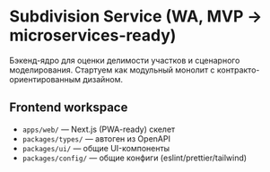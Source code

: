 # Subdivision Service (WA, MVP → microservices-ready)
Бэкенд-ядро для оценки делимости участков и сценарного моделирования.
Стартуем как модульный монолит с контракто-ориентированным дизайном.


## Frontend workspace
- `apps/web/` — Next.js (PWA-ready) скелет
- `packages/types/` — автоген из OpenAPI
- `packages/ui/` — общие UI-компоненты
- `packages/config/` — общие конфиги (eslint/prettier/tailwind)

